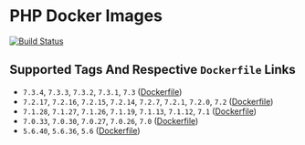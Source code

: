 # PHP Docker Images

[![Build Status](https://travis-ci.org/schroedan/docker-hub-php.svg?branch=7.3)](https://travis-ci.org/schroedan/docker-hub-php)

## Supported Tags And Respective `Dockerfile` Links

* `7.3.4`, `7.3.3`, `7.3.2`, `7.3.1`, `7.3` ([Dockerfile](https://github.com/schroedan/docker-hub-php/blob/7.3/7.3/Dockerfile))
* `7.2.17`, `7.2.16`, `7.2.15`, `7.2.14`, `7.2.7`, `7.2.1`, `7.2.0`, `7.2` ([Dockerfile](https://github.com/schroedan/docker-hub-php/blob/7.2/7.2/Dockerfile))
* `7.1.28`, `7.1.27`, `7.1.26`, `7.1.19`, `7.1.13`, `7.1.12`, `7.1` ([Dockerfile](https://github.com/schroedan/docker-hub-php/blob/7.1/7.1/Dockerfile))
* `7.0.33`, `7.0.30`, `7.0.27`, `7.0.26`, `7.0` ([Dockerfile](https://github.com/schroedan/docker-hub-php/blob/7.0/7.0/Dockerfile))
* `5.6.40`, `5.6.36`, `5.6` ([Dockerfile](https://github.com/schroedan/docker-hub-php/blob/5.6/5.6/Dockerfile))
